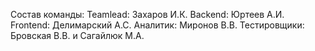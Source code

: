 Состав команды:
Teamlead: Захаров И.К.
Backend: Юртеев А.И.
Frontend: Делимарский А.С.
Аналитик: Миронов В.В.
Тестировщики: Бровская В.В. и Сагайлюк М.А.
